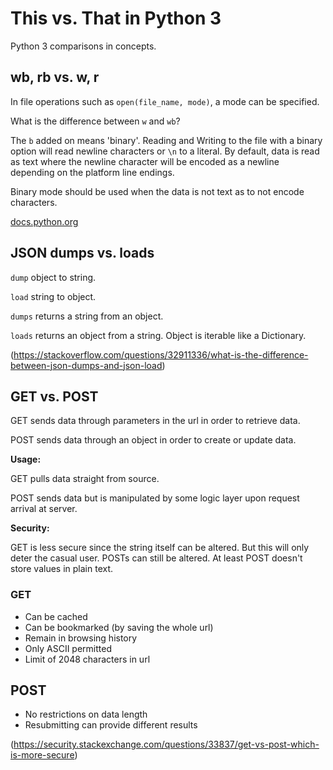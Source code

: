 # This vs. That in Python 3
Python 3 comparisons in concepts.


## wb, rb vs. w, r
In file operations such as `open(file_name, mode)`, a mode can be specified.  

What is the difference between `w` and `wb`?

The `b` added on means 'binary'.  Reading and Writing to the file with a binary
option will read newline characters or `\n` to a literal.  By default, data is
read as text where the newline character will be encoded as a newline depending
on the platform line endings.

Binary mode should be used when the data is not text as to not encode
characters.

[docs.python.org](https://docs.python.org/3/tutorial/inputoutput.html#reading-and-writing-files)


## JSON dumps vs. loads
`dump` object to string.

`load` string to object.

`dumps` returns a string from an object.

`loads` returns an object from a string. Object is iterable like a Dictionary.


(https://stackoverflow.com/questions/32911336/what-is-the-difference-between-json-dumps-and-json-load)



## GET vs. POST
GET sends data through parameters in the url in order to retrieve data.

POST sends data through an object in order to create or update data.


__Usage:__

GET pulls data straight from source.

POST sends data but is manipulated by some logic layer upon request arrival at
server.

__Security:__

GET is less secure since the string itself can be altered.  But this will only
deter the casual user.  POSTs can still be altered.  At least POST doesn't store
values in plain text.

### GET
- Can be cached
- Can be bookmarked (by saving the whole url)
- Remain in browsing history
- Only ASCII permitted
- Limit of 2048 characters in url


## POST
- No restrictions on data length
- Resubmitting can provide different results


(https://security.stackexchange.com/questions/33837/get-vs-post-which-is-more-secure)
